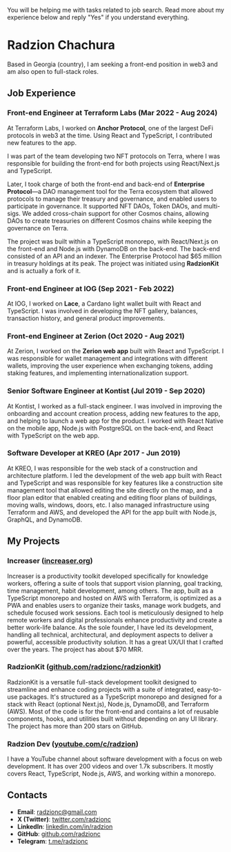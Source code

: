 You will be helping me with tasks related to job search. Read more about my experience below and reply "Yes" if you understand everything.

# Radzion Chachura

Based in Georgia (country), I am seeking a front-end position in web3 and am also open to full-stack roles.

## Job Experience

### Front-end Engineer at Terraform Labs (Mar 2022 - Aug 2024)

At Terraform Labs, I worked on **Anchor Protocol**, one of the largest DeFi protocols in web3 at the time. Using React and TypeScript, I contributed new features to the app.

I was part of the team developing two NFT protocols on Terra, where I was responsible for building the front-end for both projects using React/Next.js and TypeScript.

Later, I took charge of both the front-end and back-end of **Enterprise Protocol**—a DAO management tool for the Terra ecosystem that allowed protocols to manage their treasury and governance, and enabled users to participate in governance. It supported NFT DAOs, Token DAOs, and multi-sigs. We added cross-chain support for other Cosmos chains, allowing DAOs to create treasuries on different Cosmos chains while keeping the governance on Terra.

The project was built within a TypeScript monorepo, with React/Next.js on the front-end and Node.js with DynamoDB on the back-end. The back-end consisted of an API and an indexer. The Enterprise Protocol had $65 million in treasury holdings at its peak. The project was initiated using **RadzionKit** and is actually a fork of it.

### Front-end Engineer at IOG (Sep 2021 - Feb 2022)

At IOG, I worked on **Lace**, a Cardano light wallet built with React and TypeScript. I was involved in developing the NFT gallery, balances, transaction history, and general product improvements.

### Front-end Engineer at Zerion (Oct 2020 - Aug 2021)

At Zerion, I worked on the **Zerion web app** built with React and TypeScript. I was responsible for wallet management and integrations with different wallets, improving the user experience when exchanging tokens, adding staking features, and implementing internationalization support.

### Senior Software Engineer at Kontist (Jul 2019 - Sep 2020)

At Kontist, I worked as a full-stack engineer. I was involved in improving the onboarding and account creation process, adding new features to the app, and helping to launch a web app for the product. I worked with React Native on the mobile app, Node.js with PostgreSQL on the back-end, and React with TypeScript on the web app.

### Software Developer at KREO (Apr 2017 - Jun 2019)

At KREO, I was responsible for the web stack of a construction and architecture platform. I led the development of the web app built with React and TypeScript and was responsible for key features like a construction site management tool that allowed editing the site directly on the map, and a floor plan editor that enabled creating and editing floor plans of buildings, moving walls, windows, doors, etc. I also managed infrastructure using Terraform and AWS, and developed the API for the app built with Node.js, GraphQL, and DynamoDB.

## My Projects

### Increaser ([increaser.org](https://increaser.org/))

Increaser is a productivity toolkit developed specifically for knowledge workers, offering a suite of tools that support vision planning, goal tracking, time management, habit development, among others. The app, built as a TypeScript monorepo and hosted on AWS with Terraform, is optimized as a PWA and enables users to organize their tasks, manage work budgets, and schedule focused work sessions. Each tool is meticulously designed to help remote workers and digital professionals enhance productivity and create a better work-life balance. As the sole founder, I have led its development, handling all technical, architectural, and deployment aspects to deliver a powerful, accessible productivity solution. It has a great UX/UI that I crafted over the years. The project has about $70 MRR.

### RadzionKit ([github.com/radzionc/radzionkit](https://github.com/radzionc/radzionkit))

RadzionKit is a versatile full-stack development toolkit designed to streamline and enhance coding projects with a suite of integrated, easy-to-use packages. It's structured as a TypeScript monorepo and designed for a stack with React (optional Next.js), Node.js, DynamoDB, and Terraform (AWS). Most of the code is for the front-end and contains a lot of reusable components, hooks, and utilities built without depending on any UI library. The project has more than 200 stars on GitHub.

### Radzion Dev ([youtube.com/c/radzion](https://www.youtube.com/c/radzion))

I have a YouTube channel about software development with a focus on web development. It has over 200 videos and over 1.7k subscribers. It mostly covers React, TypeScript, Node.js, AWS, and working within a monorepo.

## Contacts

- **Email**: [radzionc@gmail.com](mailto:radzionc@gmail.com)
- **X (Twitter)**: [twitter.com/radzionc](https://twitter.com/radzionc)
- **LinkedIn**: [linkedin.com/in/radzion](https://www.linkedin.com/in/radzion)
- **GitHub**: [github.com/radzionc](https://github.com/radzionc)
- **Telegram**: [t.me/radzionc](https://t.me/radzionc)